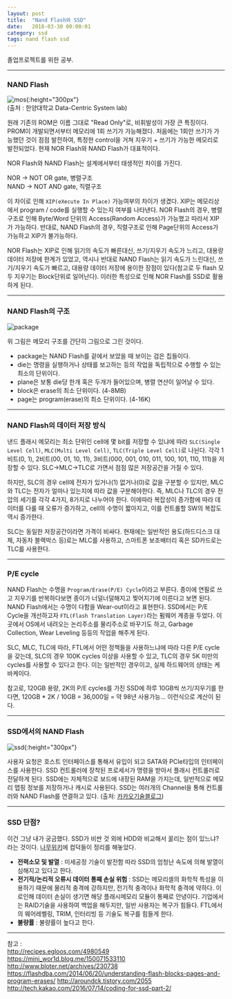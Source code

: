 ```yaml
---
layout: post
title:  "Nand Flash와 SSD"
date:   2018-03-30 00:00:01
category: ssd
tags: nand flash ssd
---
```


졸업프로젝트를 위한 공부.


<!-- more -->

---

### NAND Flash

![mos]({{site.url}}/asset/ssd/mos.png){:height="300px"}  
(출처 : 한양대학교 Data-Centric System lab)

원래 기존의 ROM은 이름 그대로 "Read Only"로, 비휘발성이 가장 큰 특징이다. PROM이 개발되면서부터 메모리에 1회 쓰기가 가능해졌다. 처음에는 1회만 쓰기가 가능했던 것이 점점 발전하여, 특정한 control을 거쳐 지우기 + 쓰기가 가능한 메모리로 발전되었다. 현재 NOR Flash와 NAND Flash가 대표적이다.

NOR Flash와 NAND Flash는 설계에서부터 태생적인 차이를 가진다. 

>
NOR -> NOT OR gate, 병렬구조  
NAND -> NOT AND gate, 직렬구조
>

이 차이로 인해 `XIP(eXecute In Place)` 가능여부의 차이가 생겼다. XIP는 메모리상에서 program / code를 실행할 수 있는지 여부를 나타낸다. NOR Flash의 경우, 병렬구조로 인해 Byte/Word 단위의 Access(Random Access)가 가능했고 따라서 XIP가 가능하다. 반대로, NAND Flash의 경우, 직렬구조로 인해 Page단위의 Access가 가능하고 XIP가 불가능하다.

NOR Flash는 XIP로 인해 읽기의 속도가 빠른대신, 쓰기/지우기 속도가 느리고, 대용량 데이터 저장에 한계가 있었고, 역시나 반대로
NAND Flash는 읽기 속도가 느린대신, 쓰기/지우기 속도가 빠르고, 대용량 데이터 저장에 용이한 장점이 있다(참고로 두 flash 모두 지우기는 Block단위로 일어난다). 이러한 특성으로 인해 NOR Flash를 SSD로 활용하게 된다.


---

### NAND Flash의 구조

![package]({{site.url}}/asset/ssd/package.png)  

위 그림은 메모리 구조를 간단히 그림으로 그린 것이다. 
* package는 NAND Flash를 겉에서 보았을 때 보이는 검은 칩들이다.
* die는 명령을 실행하거나 상태를 보고하는 등의 작업을 독립적으로 수행할 수 있는 최소의 단위이다.
* plane은 보통 die당 한개 혹은 두개가 들어있으며, 병렬 연산이 일어날 수 있다.
* block은 erase의 최소 단위이다. (4-8MB)
* page는 program(erase)의 최소 단위이다. (4-16K)

---

### NAND Flash의 데이터 저장 방식

낸드 플래시 메모리는 최소 단위인 cell에 몇 bit를 저장할 수 있냐에 따라 `SLC(Single Level Cell)`, `MLC(Multi Level Cell)`, `TLC(Triple Level Cell)`로 나뉜다. 각각 1비트(0, 1), 2비트(00, 01, 10, 11), 3비트(000, 001, 010, 011, 100, 101, 110, 111)을 저장할 수 있다. SLC->MLC->TLC로 가면서 점점 많은 저장공간을 가질 수 있다.

하지만, SLC의 경우 cell에 전자가 있거나(1) 없거나(0)로 값을 구분할 수 있지만, MLC와 TLC는 전자가 얼마나 있는지에 따라 값을 구분해야한다. 즉, MLC나 TLC의 경우 전압의 세기를 각각 4가지, 8가지로 나누어야 한다. 이에따라 복잡성이 증가함에 따라 데이터를 다룰 때 오류가 증가하고, cell의 수명이 짧아지고, 이를 컨트롤할 SW의 복잡도 역시 증가한다.

SLC는 동일한 저장공간이라면 가격이 비싸다. 현재에는 일반적인 용도(하드디스크 대체, 자동차 블랙박스 등)로는 MLC를 사용하고, 스마트폰 보조배터리 혹은 SD카드로는 TLC를 사용한다.

---

### P/E cycle

NAND Flash는 수명을 `Program/Erase(P/E) Cycle`이라고 부른다. 종이에 연필로 쓰고 지우기를 반복하다보면 종이가 너덜너덜해지고 찢어지기에 이른다고 보면 된다. NAND Flash에서는 수명이 다함을 Wear-out이라고 표현한다. SSD에서는 P/E Cycle을 개선하고자 `FTL(Flash Translation Layer)`라는 펌웨어 계층을 두었다. 이 곳에서 OS에서 내려오는 논리주소를 물리주소로 바꾸기도 하고, Garbage Collection, Wear Leveling 등등의 작업을 해주게 된다.

SLC, MLC, TLC에 따라, FTL에서 어떤 정책들을 사용하느냐에 따라 다른 P/E cycle을 갖는데, SLC의 경우 100K cycles 이상을 사용할 수 있고, TLC의 경우 5K 미만의 cycles를 사용할 수 있다고 한다. 이는 일반적인 경우이고, 실제 하드웨어의 상태는 케바케이다. 

참고로, 120GB 용량, 2K의 P/E cycles를 가진 SSD에 하루 10GB씩 쓰기/지우기를 한다면, 120GB * 2K / 10GB = 36,000일 = 약 98년 사용가능... 이런식으로 계산이 된다.

---

### SSD에서의 NAND Flash

![ssd]({{site.url}}/asset/ssd/ssd.png){:height="300px"}  

사용자 요청은 호스트 인터페이스를 통해서 유입이 되고 SATA와 PCIe타입의 인터페이스를 사용한다. SSD 컨트롤러에 장착된 프로세서가 명령을 받아서 플래시 컨트롤러로 전달하게 된다. SSD에는 자체적으로 보드에 내장된 RAM을 가지는데, 일반적으로 메모리 맵핑 정보를 저장하거나 캐시로 사용된다. SSD는 여러개의 Channel을 통해 컨트롤러와 NAND Flash를 연결하고 있다. (출처: [카카오기술블로그](http://tech.kakao.com/2016/07/14/coding-for-ssd-part-2/))

---

### SSD 단점?

이건 그냥 내가 궁금했다. SSD가 비싼 것 외에 HDD와 비교해서 꿇리는 점이 있느냐? 라는 것이다. [나무위키](https://namu.wiki/w/SSD)에 컴덕들이 정리를 해놓았다.

* **전력소모 및 발열** : 미세공정 기술이 발전함 따라 SSD의 엄청난 속도에 의해 발열이 심해지고 있다고 한다.
* **전기적/논리적 오류시 데이터 통째 손실 위험** : SSD는 메모리셀의 화학적 특성을 이용하기 때문에 물리적 충격에 강하지만, 전기적 충격이나 화학적 충격에 약하다. 이로인해 데이터 손실이 생기면 해당 플래시메모리 모듈이 통째로 안녕이다. 기업에서는 RAID기술을 사용하여 백업을 해두지만, 일반 사용자는 복구가 힘들다. FTL에서의 웨어레벨링, TRIM, 인터리빙 등 기술도 복구를 힘들게 한다.
* **불량률** : 불량률이 높다고 한다.


---

참고 :  
http://recipes.egloos.com/4980549  
https://mini_wor1d.blog.me/150071533110
http://www.bloter.net/archives/230738
https://flashdba.com/2014/06/20/understanding-flash-blocks-pages-and-program-erases/
http://aroundck.tistory.com/2055
http://tech.kakao.com/2016/07/14/coding-for-ssd-part-2/
